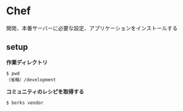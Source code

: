 # Chef 

開発、本番サーバーに必要な設定、アプリケーションをインストールする



## setup

**作業ディレクトリ**

```
$ pwd
（省略）/development
```

**コミュニティのレシピを取得する**

```
$ berks vendor
```



